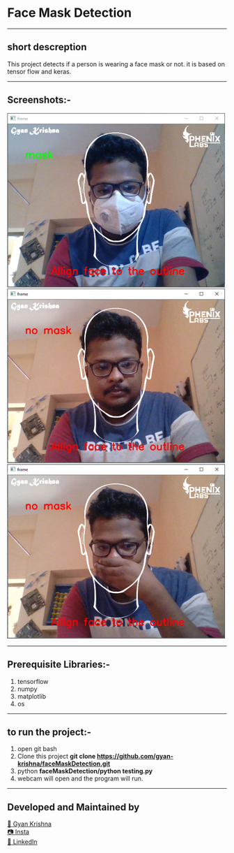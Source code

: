 # Face Mask Detection
------------------------------------------------------------------------------------
## short descreption
This project detects if a person is wearing a face mask or not. it is based on tensor
flow and keras.

------------------------------------------------------------------------------------
## Screenshots:-
<img src="images/screenShot1.png" width="500">
<img src="images/screenShot2.png" width="500">
<img src="images/screenShot3.png" width="500">

------------------------------------------------------------------------------------
## Prerequisite Libraries:-
1. tensorflow
2. numpy
3. matplotlib
4. os
------------------------------------------------------------------------------------
## to run the project:-
  1. open git bash
  2. Clone this project **git clone https://github.com/gyan-krishna/faceMaskDetection.git**
  3. python **faceMaskDetection/python testing.py**
  4. webcam will open and the program will run.
------------------------------------------------------------------------------------
## Developed and Maintained by
[👨 Gyan Krishna]()<br>
[📷 Insta](https://www.instagram.com/phenix_labs/)<br>
[🧳 LinkedIn](https://www.linkedin.com/in/gyan-krishna-8625a1158/)
